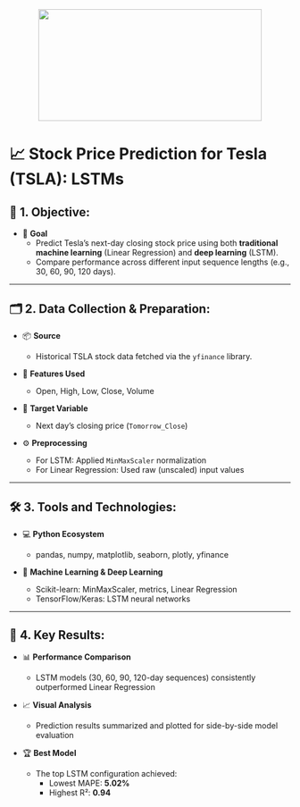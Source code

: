 
<div align="center">
<img src="https://github.com/user-attachments/assets/00cdcc74-2ba2-421d-913e-547540078488" width="400" height="200">
</div>

# 📈 Stock Price Prediction for Tesla (TSLA): LSTMs

## 🎯 1. Objective:

- 📌 **Goal**
  - Predict Tesla’s next-day closing stock price using both **traditional machine learning** (Linear Regression) and **deep learning** (LSTM).
  - Compare performance across different input sequence lengths (e.g., 30, 60, 90, 120 days).

---

## 🗂️ 2. Data Collection & Preparation:

- 📦 **Source**
  - Historical TSLA stock data fetched via the `yfinance` library.

- 🧮 **Features Used**
  - Open, High, Low, Close, Volume

- 🎯 **Target Variable**
  - Next day’s closing price (`Tomorrow_Close`)

- ⚙️ **Preprocessing**
  - For LSTM: Applied `MinMaxScaler` normalization  
  - For Linear Regression: Used raw (unscaled) input values

---

## 🛠️ 3. Tools and Technologies:

- 💻 **Python Ecosystem**
  - pandas, numpy, matplotlib, seaborn, plotly, yfinance

- 🧰 **Machine Learning & Deep Learning**
  - Scikit-learn: MinMaxScaler, metrics, Linear Regression  
  - TensorFlow/Keras: LSTM neural networks

---

## 📌 4. Key Results:

- 📊 **Performance Comparison**
  - LSTM models (30, 60, 90, 120-day sequences) consistently outperformed Linear Regression

- 📈 **Visual Analysis**
  - Prediction results summarized and plotted for side-by-side model evaluation

- 🏆 **Best Model**
  - The top LSTM configuration achieved:
    - Lowest MAPE: **5.02%**
    - Highest R²: **0.94**
